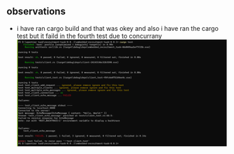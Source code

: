 ## observations  
- i have ran cargo build and that was okey and also i have ran the cargo test but it faild in the fourth test due to concurrany 
![first_test_results](./assets/first_test_results.png)







